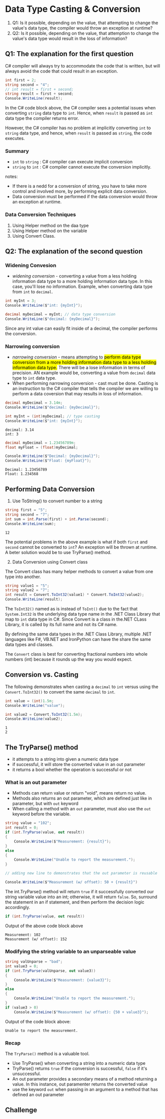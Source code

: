 # **Data Type Casting & Conversion**

1. Q1: Is it possible, depending on the value, that attempting to change the value's data type, the compiler would throw an exception at runtime?
2. Q2: Is it possible, depending on the value, that attemption to change the value's data type would result in the loss of information?

## **Q1: The explanation for the first question**

C# compiler will always try to accommodate the code that is written, but will always avoid the code that could result in an exception.

```cs
int first = 2;
string second = "4";
// int result = first + second;
string result = first + second;
Console.WriteLine(result);
```

In the C# code block above, the C# compiler sees a potential issues when converting `string` data type to `int`. Hence, when `result` is passed as `int` data type the compiler returns error.

However, the C# compiler has no problem at implicitly converting `int` to `string` data type, and hence, when `result` is passed as `string`, the code executes.

### Summary

- `int` to `string` : C# compiler can execute implicit conversion
- `string` to `int` : C# compiler cannot execute the conversion implicitly.

notes:

- If there is a nedd for a conversion of string, you have to take more control and involved more, by performing explicit data conversion.
- Data conversion must be performed if the data conversion would throw an exception at runtime.

### Data Conversion Techniques

1. Using Helper method on the daa type
2. Using Helper method on the variable
3. Using Convert Class.

## **Q2: The explanation of the second question**

### **Widening Convesion**

- _widening conversion_ - converting a value from a less holding information data type to a more holding information data type. In this case, you'll lose no information. Example, when converting data type from `int` to `decimal`.

```cs
int myInt = 3;
Console.WriteLine($"int: {myInt}");

decimal myDecimal = myInt; // data type conversion
Console.WriteLine($"decimal: {myDecimal}");
```

Since any int value can easily fit inside of a decimal, the compiler performs the conversion.

### **Narrowing conversion**

- _narrowing conversion_ - means attempting to <mark>perform data type conversion from a more holding information data type to a less holding information data type.</mark> There will be a lose information in terms of precision. AN example would be, converting a value from `decimal` data type to `int` data type.
- When performing narrowing conversion - cast must be done. Casting is an instruction to the C# compiler that tells the compiler we are willing to perform a data coversion that may results in loss of information.

```cs
decimal myDecimal = 3.14m;
Console.WriteLine($"decimal: {myDecimal}");

int myInt = (int)myDecimal; // type casting
Console.WriteLine($"int: {myInt}");
```

```
decimal: 3.14
int: 3
```

```cs
decimal myDecimal = 1.23456789m;
float myFloat = (float)myDecimal;

Console.WriteLine($"Decimal: {myDecimal}");
Console.WriteLine($"Float: {myFloat}");
```

```
Decimal: 1.23456789
Float: 1.234568
```

## **Performing Data Conversion**

1. Use ToString() to convert number to a string

```cs
string first = "5";
string second = "7";
int sum = int.Parse(first) + int.Parse(second);
Console.WriteLine(sum);
```

```
12
```

The potential problems in the above example is what if both `first` and `second` cannot be converted to `int`? An exception will be thrown at runtime. A beter solution would be to use TryParse() method.

2. Data Conversion using Convert class

The Convert class has many helper methods to convert a value from one type into another.

```cs
string value1 = "5";
string value2 = "7";
int result = Convert.ToInt32(value1) * Convert.ToInt32(value2);
Console.WriteLine(result);
```

The `ToInt32()` named as is instead of `ToInt()` due to the fact that `System.Int32` is the underlying data type name in the .NET Class Library that map to `int` data type in C#. Since Convert is a class in the.NET CLass Library, it is called by its full name and not its C# name.

By defining the same data types in the .NET Class Library, multiple .NET languages like F#, VB.NET and IronPython can have the share the same data types and classes.

The `Convert` class is best for converting fractional numbers into whole numbers (int) because it rounds up the way you would expect.

## Conversion vs. Casting

The following demonstrates when casting a `decimal` to `int` versus using the `Convert.ToInt32()` to convert the same `decimal` to `int`.

```cs
int value = (int)1.5m;
Console.WriteLine("value");

int value2 = Convert.ToInt32(1.5m);
Console.WriteLine(value2);
```

```
1
2
```

## **The TryParse() method**

- it attempts to a string into given a numeric data type
- if successful, it will store the converted value in an out parameter
- it returns a bool whether the operation is successful or not

### **What is an out parameter**

- Methods can return value or return "void", means return no value.
- Methods also returns an out parameter, which are defined just like in parameter, but with `out` keyword
- When calling a method with an `out` parameter, must also use the `out` keyword before the variable.

```cs
string value = "102";
int result = 0;
if (int.TryParse(value, out result))
{
    Console.WriteLine($"Measurement: {result}");
}
else
{
    Console.WriteLine("Unable to report the measurement.");
}

// adding new line to demonstrates that the out parameter is reusable

Console.WriteLine($"Measurement (w/ offset): 50 + {result}")
```

The int.TryParse() method will return `true` if it successfully converted our string variable value into an int; otherwise, it will return `false`. So, surround the statement in an if statement, and then perform the decision logic accordingly.

```cs
if (int.TryParse(value, out result))
```

Output of the above code block above

```
Measurement: 102
Measurement (w/ offset): 152
```

### Modifying the string variable to an unparseable value

```cs
string valUnparse = "bad";
int value3 = 0;
if (int.TryParse(valUnparse, out value3))
{
    Console.WriteLine($"Measurement: {value3}");
}
else
{
    Console.WriteLine("Unable to report the measurement.");
}
if (value3 > 0)
    Console.WriteLine($"Measurement (w/ offset): {50 + value3}");
```

Output of the code block above:

```
Unable to report the measurement.
```

### **Recap**

The `TryParse()` method is a valuable tool.

- Use TryParse() when converting a string into a numeric data type
- TryParse() returns `true` if the conversion is successful, `false` if it's unsuccessful.
- An out parameter provides a secondary means of a method returning a value. In this instance, out paramenter returns the converted value
- use the keyword `out` when passing in an argument to a method that has defined an out parameter

## **Challenge**
